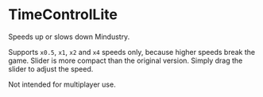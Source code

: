 # TimeControlLite
Speeds up or slows down Mindustry.   

Supports `x0.5`, `x1`, `x2` and `x4` speeds only, because higher speeds break the game. Slider is more compact than the original version. Simply drag the slider to adjust the speed.   

Not intended for multiplayer use.   
